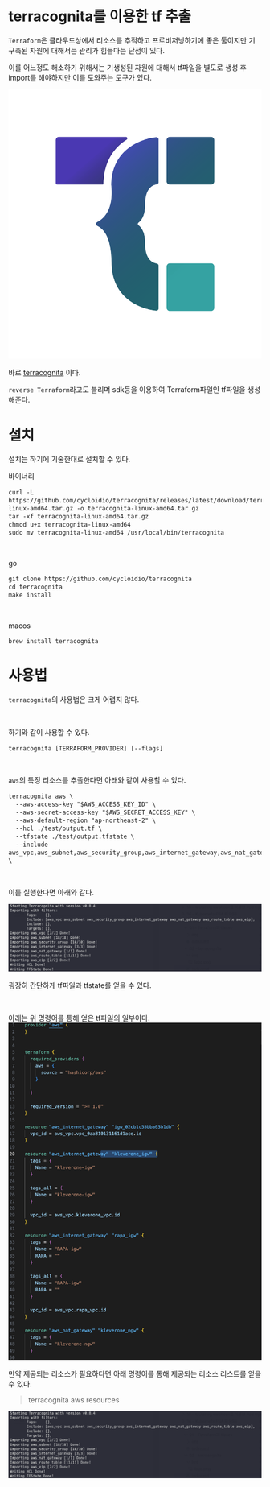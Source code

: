 # terracognita를 이용한 tf 추출

`Terraform`은 클라우드상에서 리소스를 추적하고 프로비저닝하기에 좋은 툴이지만 기구축된 자원에 대해서는 관리가 힘들다는 단점이 있다.


이를 어느정도 해소하기 위해서는 기생성된 자원에 대해서 tf파일을 별도로 생성 후 import를 해야하지만 이를 도와주는 도구가 있다.


<img src="./img/logo.png"/>

바로 [terracognita](https://github.com/cycloidio/terracognita?tab=readme-ov-file) 이다.


`reverse Terraform`라고도 불리며 sdk등을 이용하여 Terraform파일인 tf파일을 생성해준다.

# 설치

설치는 하기에 기술한대로 설치할 수 있다.

바이너리
```
curl -L https://github.com/cycloidio/terracognita/releases/latest/download/terracognita-linux-amd64.tar.gz -o terracognita-linux-amd64.tar.gz
tar -xf terracognita-linux-amd64.tar.gz
chmod u+x terracognita-linux-amd64
sudo mv terracognita-linux-amd64 /usr/local/bin/terracognita
```

<br>

go
```
git clone https://github.com/cycloidio/terracognita
cd terracognita
make install
```


<br>

macos
```
brew install terracognita
```


# 사용법

`terracognita`의 사용법은 크게 어렵지 않다.

<br>

하기와 같이 사용할 수 있다.

```
terracognita [TERRAFORM_PROVIDER] [--flags]
```

<br>


`aws`의 특정 리소스를 추출한다면 아래와 같이 사용할 수 있다.

```
terracognita aws \
  --aws-access-key "$AWS_ACCESS_KEY_ID" \
  --aws-secret-access-key "$AWS_SECRET_ACCESS_KEY" \
  --aws-default-region "ap-northeast-2" \
  --hcl ./test/output.tf \
  --tfstate ./test/output.tfstate \
  --include aws_vpc,aws_subnet,aws_security_group,aws_internet_gateway,aws_nat_gateway,aws_route_table,aws_eip \
```

<br>

이를 실행한다면 아래와 같다.

<img src="./img/test3.png">


굉장히 간단하게 tf파일과 tfstate를 얻을 수 있다.

<br>

아래는 위 명령어를 통해 얻은 tf파일의 일부이다.
<img src="./img/test2.png">


만약 제공되는 리소스가 필요하다면 아래 명령어를 통해 제공되는 리소스 리스트를 얻을 수 있다.

> terracognita aws resources


<img src="./img/test3.png">
